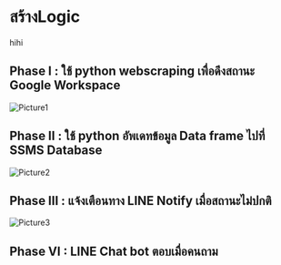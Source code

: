 # สร้างLogic
hihi
## Phase I : ใช้ python webscraping เพื่อดึงสถานะ Google Workspace
![Picture1](https://github.com/pying-hathai/Projgit/assets/132686635/dc100643-64b9-4c37-b10e-f33646194d91)

## Phase II : ใช้ python อัพเดทข้อมูล Data frame ไปที่ SSMS Database
![Picture2](https://github.com/pying-hathai/Projgit/assets/132686635/ff73af6f-5b7f-42a1-ba75-9b5d930adf27)

## Phase III : แจ้งเตือนทาง LINE Notify เมื่อสถานะไม่ปกติ
![Picture3](https://github.com/pying-hathai/Projgit/assets/132686635/320160e5-a734-4c19-ae72-058df9139297)

## Phase VI : LINE Chat bot ตอบเมื่อคนถาม
